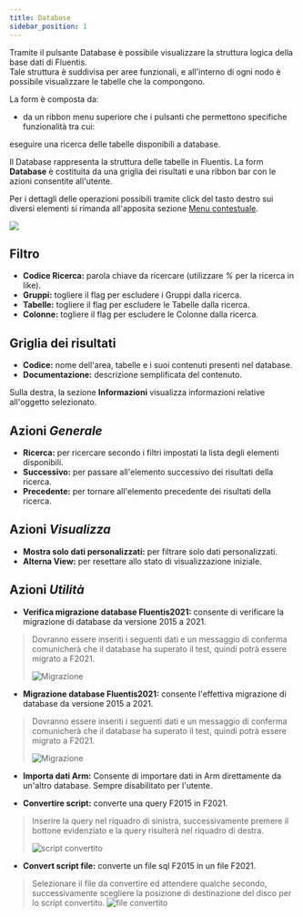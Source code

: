 ```yaml
---
title: Database
sidebar_position: 1
---
```

Tramite il pulsante Database è possibile visualizzare la struttura logica della base dati di Fluentis.  
Tale struttura è suddivisa per aree funzionali, e all'interno di ogni nodo è possibile visualizzare le tabelle che la compongono.  

La form è composta da:
* da un ribbon menu superiore che i pulsanti che permettono specifiche funzionalità tra cui:

eseguire una ricerca delle tabelle disponibili a database.






Il Database rappresenta la struttura delle tabelle in Fluentis.
La form **Database** è costituita da una griglia dei risultati e una ribbon bar con le azioni consentite all'utente.

Per i dettagli delle operazioni possibili tramite click del tasto destro sui diversi elementi si rimanda all'apposita sezione [Menu contestuale](menuContestuale).

![](/img/home/databaseSchemas/database/database_form.png)

## Filtro
* **Codice Ricerca:** parola chiave da ricercare (utilizzare _%_ per la ricerca in like).
* **Gruppi:** togliere il flag per escludere i Gruppi dalla ricerca.
* **Tabelle:** togliere il flag per escludere le Tabelle dalla ricerca.
* **Colonne:** togliere il flag per escludere le Colonne dalla ricerca.

## Griglia dei risultati
* **Codice:** nome dell'area, tabelle e i suoi contenuti presenti nel database.
* **Documentazione:** descrizione semplificata del contenuto.

Sulla destra,  la sezione **Informazioni** visualizza informazioni relative all'oggetto selezionato.

## Azioni _Generale_
* **Ricerca:** per ricercare secondo i filtri impostati la lista degli elementi disponibili.
* **Successivo:** per passare all'elemento successivo dei risultati della ricerca.
* **Precedente:** per tornare all'elemento precedente dei risultati della ricerca.

## Azioni _Visualizza_
* **Mostra solo dati personalizzati:** per filtrare solo dati personalizzati.
* **Alterna View:** per resettare allo stato di visualizzazione iniziale.

## Azioni _Utilità_
* **Verifica migrazione database Fluentis2021:** consente di verificare la migrazione di database da versione 2015 a 2021.
>Dovranno essere inseriti i seguenti dati e un messaggio di conferma comunicherà che il database ha superato il test, quindi potrà essere migrato a F2021.
>
>![Migrazione](/img/home/databaseSchemas/database/verificamigrazione.png)
* **Migrazione database Fluentis2021:** consente l'effettiva migrazione di database da versione 2015 a 2021.
>Dovranno essere inseriti i seguenti dati e un messaggio di conferma comunicherà che il database ha superato il test, quindi potrà essere migrato a F2021.
>
>![Migrazione](/img/home/databaseSchemas/database/migrazionedatabase.png)
* **Importa dati Arm:** Consente di importare dati in Arm direttamente da un'altro database. Sempre disabilitato per l'utente.

* **Convertire script:** converte una query F2015 in F2021.
> Inserire la query nel riquadro di sinistra, successivamente premere il bottone evidenziato e la query risulterà nel riquadro di destra.
>
>![script convertito](/img/home/databaseSchemas/database/Convertire_script.png)

* **Convert script file:** converte un file sql F2015 in un file F2021.
>Selezionare il file da convertire ed attendere qualche secondo, successivamente scegliere la posizione di destinazione del disco per lo script convertito.
>![file convertito](/img/home/databaseSchemas/database/Convertire_file_script.png)

